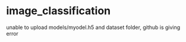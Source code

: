# image_classification
unable to upload models/myodel.h5 and dataset folder, github is giving error
